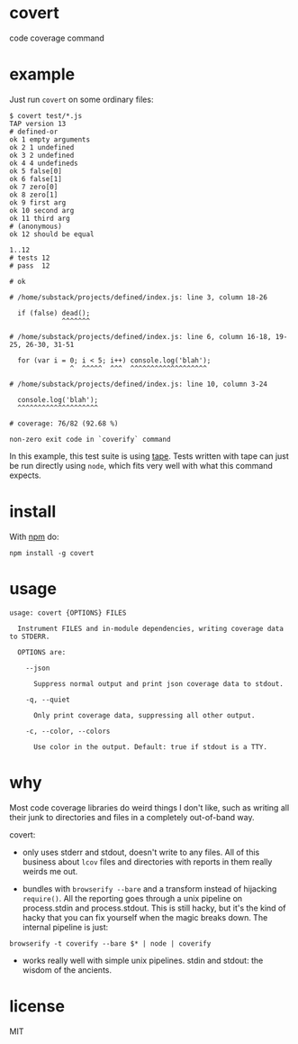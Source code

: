# covert

code coverage command

# example

Just run `covert` on some ordinary files:

```
$ covert test/*.js
TAP version 13
# defined-or
ok 1 empty arguments
ok 2 1 undefined
ok 3 2 undefined
ok 4 4 undefineds
ok 5 false[0]
ok 6 false[1]
ok 7 zero[0]
ok 8 zero[1]
ok 9 first arg
ok 10 second arg
ok 11 third arg
# (anonymous)
ok 12 should be equal

1..12
# tests 12
# pass  12

# ok

# /home/substack/projects/defined/index.js: line 3, column 18-26

  if (false) dead();
             ^^^^^^^

# /home/substack/projects/defined/index.js: line 6, column 16-18, 19-25, 26-30, 31-51

  for (var i = 0; i < 5; i++) console.log('blah');
               ^  ^^^^^  ^^^  ^^^^^^^^^^^^^^^^^^^

# /home/substack/projects/defined/index.js: line 10, column 3-24

  console.log('blah');
  ^^^^^^^^^^^^^^^^^^^^

# coverage: 76/82 (92.68 %)

non-zero exit code in `coverify` command
```

In this example, this test suite is using
[tape](https://npmjs.org/package/tape). Tests written with tape can just be run
directly using `node`, which fits very well with what this command expects.

# install

With [npm](https://npmjs.org) do:

```
npm install -g covert
```

# usage

```
usage: covert {OPTIONS} FILES

  Instrument FILES and in-module dependencies, writing coverage data to STDERR.

  OPTIONS are:

    --json

      Suppress normal output and print json coverage data to stdout.

    -q, --quiet  

      Only print coverage data, suppressing all other output.

    -c, --color, --colors

      Use color in the output. Default: true if stdout is a TTY.

```

# why

Most code coverage libraries do weird things I don't like, such as writing all
their junk to directories and files in a completely out-of-band way.

covert:

* only uses stderr and stdout, doesn't write to any files.
All of this business about `lcov` files and directories with reports in them
really weirds me out.

* bundles with `browserify --bare` and a transform instead of hijacking
`require()`. All the reporting goes through a unix pipeline on process.stdin and
process.stdout. This is still hacky, but it's the kind of hacky that you can fix
yourself when the magic breaks down. The internal pipeline is just:

```
browserify -t coverify --bare $* | node | coverify
```

* works really well with simple unix pipelines.
stdin and stdout: the wisdom of the ancients.

# license

MIT
